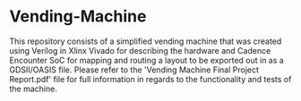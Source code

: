 # Vending-Machine

   This repository consists of a simplified vending machine that was created using 
Verilog in Xlinx Vivado for describing the hardware and Cadence Encounter SoC for 
mapping and routing a layout to be exported out in as a GDSII/OASIS file. Please 
refer to the 'Vending Machine Final Project Report.pdf' file for full information in regards 
to the functionality and tests of the machine. 
